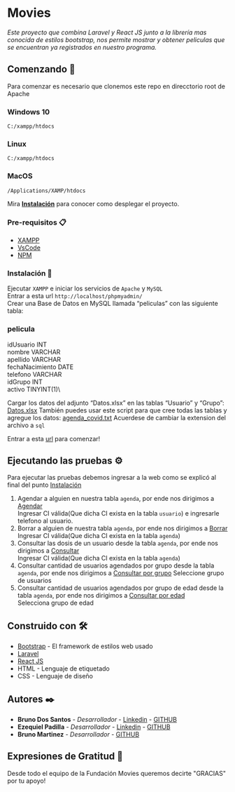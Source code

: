 # Movies

_Este proyecto que combina Laravel y React JS junto a la librería mas conocida de estilos bootstrap, nos permite mostrar y obtener peliculas que se encuentran ya registrados en nuestro programa._

## Comenzando 🚀

Para comenzar es necesario que clonemos este repo en direcctorio root de Apache
### Windows 10
`C:/xampp/htdocs`
### Linux
`C:/xampp/htdocs`
### MacOS
`/Applications/XAMP/htdocs`

Mira **[Instalación](https://github.com/DosSantosBrunoo/tarea2/blob/README/README.md#instalación-)** para conocer como desplegar el proyecto.


### Pre-requisitos 📋

* [XAMPP](https://www.apachefriends.org/es/index.html)
* [VsCode](https://code.visualstudio.com)
* [NPM](https://docs.npmjs.com/downloading-and-installing-node-js-and-npm)


### Instalación 🔧

Ejecutar `XAMPP` e iniciar los servicios de `Apache` y `MySQL`\
Entrar a esta url `http://localhost/phpmyadmin/`\
Crear una Base de Datos en MySQL llamada “peliculas” con las siguiente tabla:

### pelicula
  idUsuario INT\
  nombre VARCHAR\
  apellido VARCHAR\
  fechaNacimiento DATE\
  telefono VARCHAR\
  idGrupo INT\
  activo TINYINT(1)\

Cargar los datos del adjunto “Datos.xlsx” en las tablas “Usuario” y “Grupo”:
[Datos.xlsx](https://github.com/DosSantosBrunoo/agenda_covid/files/6317387/Datos.xlsx)
También puedes usar este script para que cree todas las tablas y agregue los datos:
[agenda_covid.txt](https://github.com/DosSantosBrunoo/agenda_covid/files/6317480/agenda_covid.txt)
Acuerdese de cambiar la extension del archivo a `sql`

Entrar a esta [url](http://localhost/agenda_covid/view/index.php) para comenzar!

## Ejecutando las pruebas ⚙️

Para ejecutar las pruebas debemos ingresar a la web como se explicó al final del punto [Instalación](https://github.com/DosSantosBrunoo/agenda_covid/blob/README/README.md#instalación-)
1. Agendar a alguien en nuestra tabla `agenda`, por ende nos dirigimos a [Agendar](http://localhost/agenda_covid/view/agendarme.php)\
Ingresar CI válida(Que dicha CI exista en la tabla `usuario`) e ingresarle telefono al usuario.
2. Borrar a alguien de nuestra tabla `agenda`, por ende nos dirigimos a [Borrar](http://localhost/agenda_covid/view/borrar.php)\
Ingresar CI válida(Que dicha CI exista en la tabla `agenda`)
3. Consultar las dosis de un usuario desde la tabla `agenda`, por ende nos dirigimos a [Consultar](http://localhost/agenda_covid/view/consultar_1.php)\
Ingresar CI válida(Que dicha CI exista en la tabla `agenda`)
4. Consultar cantidad de usuarios agendados por grupo desde la tabla `agenda`, por ende nos dirigimos a [Consultar por grupo](http://localhost/agenda_covid/view/consultar_2.php)
Seleccione grupo de usuarios
5. Consultar cantidad de usuarios agendados por grupo de edad desde la tabla `agenda`, por ende nos dirigimos a [Consultar por edad](http://localhost/agenda_covid/view/consultar_3.php)\
Selecciona grupo de edad

## Construido con 🛠️

* [Bootstrap](https://getbootstrap.com) - El framework de estilos web usado
* [Laravel](https://laravel.com/)
* [React JS](https://es.reactjs.org/)
* HTML - Lenguaje de etiquetado
* CSS - Lenguaje de diseño

## Autores ✒️

* **Bruno Dos Santos** - *Desarrollador* - [Linkedin](https://www.linkedin.com/in/bruno-dossantos) - [GITHUB](https://github.com/bruno-dossantos)
* **Ezequiel Padilla** - *Desarrollador* - [Linkedin](https://www.linkedin.com/in/ezequiel-padilla-46804a193/) - [GITHUB](https://github.com/Ezequiel-Padilla)
* **Bruno Martinez** - *Desarrollador* - [GITHUB](https://github.com/BrunoMartinez17)

## Expresiones de Gratitud 🎁

Desde todo el equipo de la Fundación Movies queremos decirte "GRACIAS" por tu apoyo!
